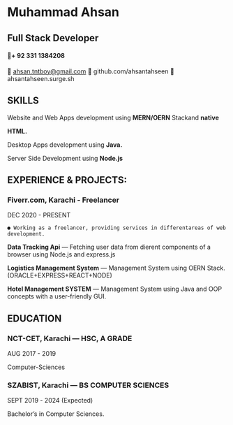 # Muhammad Ahsan

## Full Stack Developer

#### + 92 331 1384208

 ahsan.tntboy@gmail.com
 github.com/ahsantahseen
 ahsantahseen.surge.sh

## SKILLS

Website and Web Apps development using **MERN/OERN** Stackand **native**

**HTML.**

Desktop Apps development using **Java.**

Server Side Development using **Node.js**

## EXPERIENCE & PROJECTS:

### Fiverr.com, Karachi - Freelancer

DEC 2020 - PRESENT

```
● Working as a freelancer, providing services in differentareas of web
development.
```
**Data Tracking Api** — Fetching user data from dierent
components of a browser using Node.js and express.js

**Logistics Management System** — Management System using
OERN Stack.(ORACLE+EXPRESS+REACT+NODE)

**Hotel Management SYSTEM** — Management System using Java
and OOP concepts with a user-friendly GUI.

## EDUCATION

### NCT-CET, Karachi — HSC, A GRADE

AUG 2017 - 2019

Computer-Sciences

### SZABIST, Karachi — BS COMPUTER SCIENCES

SEPT 2019 - 2024 (Expected)

Bachelor’s in Computer Sciences.




